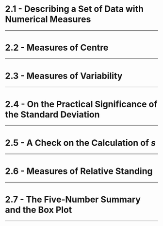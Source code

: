 # 2.1 - Describing a Set of Data with Numerical Measures

---
# 2.2 - Measures of Centre

---


# 2.3 - Measures of Variability

---
# 2.4 - On the Practical Significance of the Standard Deviation

---
# 2.5 - A Check on the Calculation of _s_

---
# 2.6 - Measures of Relative Standing

---
# 2.7 - The Five-Number Summary and the Box Plot

---